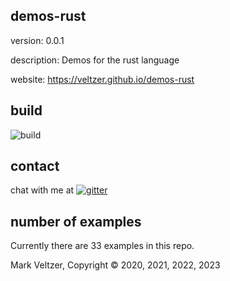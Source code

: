 ## demos-rust

version: 0.0.1

description: Demos for the rust language

website: https://veltzer.github.io/demos-rust

## build

![build](https://github.com/veltzer/demos-rust/workflows/build/badge.svg)


## contact

chat with me at [![gitter](https://badges.gitter.im/Join%20Chat.svg)](https://gitter.im/veltzer/mark.veltzer)

## number of examples 

Currently there are 33 examples in this repo.

Mark Veltzer, Copyright © 2020, 2021, 2022, 2023
